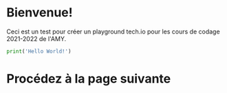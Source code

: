 # Bienvenue!

Ceci est un test pour créer un playground tech.io pour les cours de codage 2021-2022 de l'AMY.

```python runnable
print('Hello World!')
```

# Procédez à la page suivante

